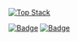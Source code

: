 [![Top Stack](https://widget.realdeveloper.pro/api/top?stack=Kotlin,Java)](https://github.com/SweetBeanJelly)

[![Badge](https://widget.realdeveloper.pro/api/badge?title=Languages&badges=Kotlin,Java,Python,C,JavaScript,Objective-C,Swift,Spring&theme=dark)](https://github.com/SweetBeanJelly)
[![Badge](https://widget.realdeveloper.pro/api/badge?title=Database%20and%20DevOps&badges=MySQL,Git,GitHub&theme=dark)](https://github.com/SweetBeanJelly)
